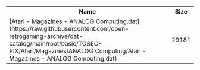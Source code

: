 <table>
<tr><th>Name</th><th>Size</th></tr>
<tr><td>
[Atari - Magazines - ANALOG Computing.dat](https://raw.githubusercontent.com/open-retrogaming-archive/dat-catalog/main/root/basic/TOSEC-PIX/Atari/Magazines/ANALOG Computing/Atari - Magazines - ANALOG Computing.dat)
</td><td>29181</td></tr>
</table>
